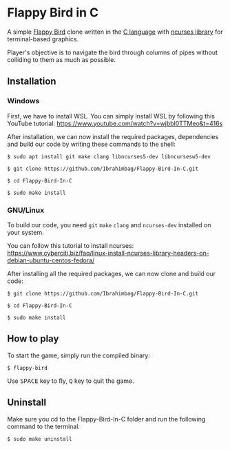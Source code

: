 # Flappy Bird in C
A simple [Flappy Bird](https://en.wikipedia.org/wiki/Flappy_Bird) clone written in the [C language](https://en.wikipedia.org/wiki/C_(programming_language)) with [ncurses library](https://en.wikipedia.org/wiki/Ncurses) for terminal-based graphics. 

Player's objective is to navigate the bird through columns of pipes without colliding to them as much as possible.
## Installation
### Windows
First, we have to install WSL. You can simply install WSL by following this YouTube tutorial: https://www.youtube.com/watch?v=wjbbl0TTMeo&t=416s 

After installation, we can now install the required packages, dependencies and build our code by writing these commands to the shell: 
```console
$ sudo apt install git make clang libncurses5-dev libncursesw5-dev

$ git clone https://github.com/Ibrahimbag/Flappy-Bird-In-C.git

$ cd Flappy-Bird-In-C

$ sudo make install
```
### GNU/Linux
To build our code, you need `git` `make` `clang` and `ncurses-dev` installed on your system.

You can follow this tutorial to install ncurses: https://www.cyberciti.biz/faq/linux-install-ncurses-library-headers-on-debian-ubuntu-centos-fedora/

After installing all the required packages, we can now clone and build our code:
```console
$ git clone https://github.com/Ibrahimbag/Flappy-Bird-In-C.git

$ cd Flappy-Bird-In-C

$ sudo make install
```

## How to play
To start the game, simply run the compiled binary:
```console
$ flappy-bird
```
Use <kbd>SPACE</kbd> key to fly, <kbd>Q</kbd> key to quit the game.

## Uninstall
Make sure you cd to the Flappy-Bird-In-C folder and run the following command to the terminal:
```console
$ sudo make uninstall
```